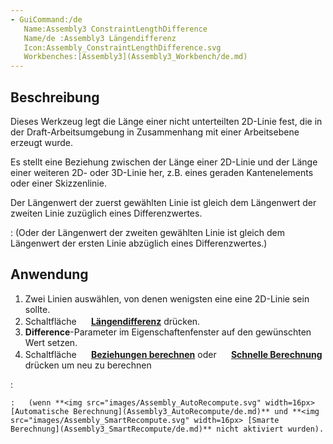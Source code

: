 ```yaml
---
- GuiCommand:/de
   Name:Assembly3 ConstraintLengthDifference
   Name/de :Assembly3 Längendifferenz
   Icon:Assembly_ConstraintLengthDifference.svg
   Workbenches:[Assembly3](Assembly3_Workbench/de.md)
---
```


## Beschreibung

Dieses Werkzeug legt die Länge einer nicht unterteilten 2D-Linie fest, die in der Draft-Arbeitsumgebung in Zusammenhang mit einer Arbeitsebene erzeugt wurde.

Es stellt eine Beziehung zwischen der Länge einer 2D-Linie und der Länge einer weiteren 2D- oder 3D-Linie her, z.B. eines geraden Kantenelements oder einer Skizzenlinie.

Der Längenwert der zuerst gewählten Linie ist gleich dem Längenwert der zweiten Linie zuzüglich eines Differenzwertes.

:   (Oder der Längenwert der zweiten gewählten Linie ist gleich dem Längenwert der ersten Linie abzüglich eines Differenzwertes.)

## Anwendung

1.  Zwei Linien auswählen, von denen wenigsten eine eine 2D-Linie sein sollte.
2.  Schaltfläche **<img src="images/Assembly_ConstraintLengthDifference.svg" width=16px> [Längendifferenz](Assembly3_ConstraintLengthDifference/de.md)** drücken.
3.  **Difference**-Parameter im Eigenschaftenfenster auf den gewünschten Wert setzen.
4.  Schaltfläche **<img src="images/Assembly3_workbench_icon.svg" width=16px> [Beziehungen berechnen](Assembly3_ResolveConstraints/de.md)** oder **<img src="images/Assembly_QuickSolve.svg" width=16px> [Schnelle Berechnung](Assembly3_QuickSolve/de.md)** drücken um neu zu berechnen

:   

    :   (wenn **<img src="images/Assembly_AutoRecompute.svg" width=16px> [Automatische Berechnung](Assembly3_AutoRecompute/de.md)** und **<img src="images/Assembly_SmartRecompute.svg" width=16px> [Smarte Berechnung](Assembly3_SmartRecompute/de.md)** nicht aktiviert wurden).






